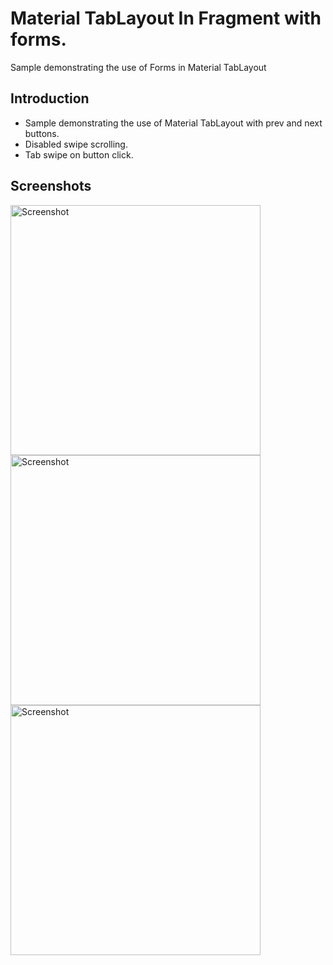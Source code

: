 
Material TabLayout In Fragment with forms.
===================================

Sample demonstrating the use of Forms in Material TabLayout

Introduction
------------

- Sample demonstrating the use of Material TabLayout with prev and next buttons.
- Disabled swipe scrolling.
- Tab swipe on button click.

Screenshots
-------------

<img src="screenshots/1.png" height="400" alt="Screenshot"/> <img src="screenshots/2.png" height="400" alt="Screenshot"/>
<img src="screenshots/3.png" height="400" alt="Screenshot"/>

